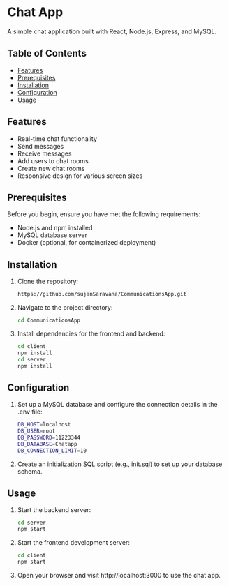 # Chat App

A simple chat application built with React, Node.js, Express, and MySQL.

## Table of Contents

- [Features](#features)
- [Prerequisites](#prerequisites)
- [Installation](#installation)
- [Configuration](#configuration)
- [Usage](#usage)

## Features

- Real-time chat functionality
- Send messages
- Receive messages 
- Add users to chat rooms
- Create new chat rooms
- Responsive design for various screen sizes

## Prerequisites

Before you begin, ensure you have met the following requirements:

- Node.js and npm installed
- MySQL database server
- Docker (optional, for containerized deployment)

## Installation

1. Clone the repository:

   ```bash
   https://github.com/sujanSaravana/CommunicationsApp.git

2. Navigate to the project directory:

   ```bash
   cd CommunicationsApp

3. Install dependencies for the frontend and backend:

   ```bash
   cd client
   npm install
   cd server
   npm install

## Configuration

1. Set up a MySQL database and configure the connection details in the .env file:

   ```bash
   DB_HOST=localhost
   DB_USER=root
   DB_PASSWORD=11223344
   DB_DATABASE=Chatapp
   DB_CONNECTION_LIMIT=10

2. Create an initialization SQL script (e.g., init.sql) to set up your database schema.

## Usage 

1. Start the backend server:

   ```bash
   cd server
   npm start

2. Start the frontend development server:

   ```bash
   cd client
   npm start

3. Open your browser and visit http://localhost:3000 to use the chat app.


